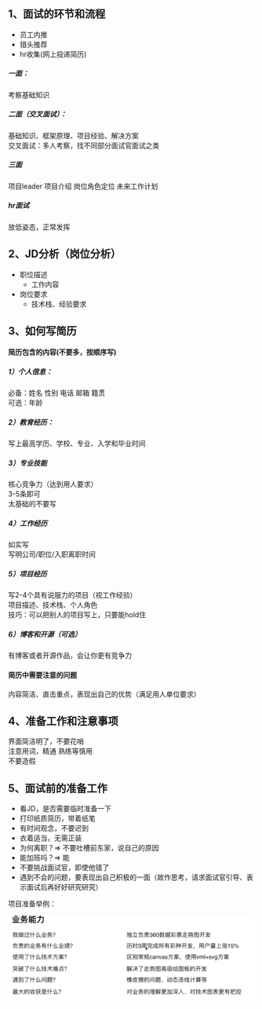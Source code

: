 ## 1、面试的环节和流程
- 员工内推  
- 猎头推荐  
- hr收集(网上投递简历)  

##### 一面：
考察基础知识

##### 二面（交叉面试）：
基础知识、框架原理、项目经验、解决方案   
交叉面试：多人考察，找不同部分面试官面试之类  
##### 三面
项目leader 项目介绍 岗位角色定位 未来工作计划

##### hr面试   
放低姿态，正常发挥

## 2、JD分析（岗位分析）
- 职位描述  
  - 工作内容  
- 岗位要求  
  - 技术栈、经验要求

## 3、如何写简历
#### 简历包含的内容(不要多，按顺序写)  
##### 1）个人信息：  
必备：姓名 性别 电话 邮箱 籍贯  
可选：年龄

##### 2）教育经历：
写上最高学历、学校、专业、入学和毕业时间

##### 3）专业技能
核心竞争力（达到用人要求）  
3-5条即可  
太基础的不要写  

##### 4）工作经历
如实写  
写明公司/职位/入职离职时间  

##### 5）项目经历
写2-4个具有说服力的项目（视工作经验）  
项目描述、技术栈、个人角色  
技巧：可以把别人的项目写上，只要能hold住  

##### 6）博客和开源（可选）
有博客或者开源作品，会让你更有竞争力  

#### 简历中需要注意的问题

内容简洁、直击重点，表现出自己的优势（满足用人单位要求）

## 4、准备工作和注意事项 
界面简洁明了，不要花哨  
注意用词，精通 熟练等慎用  
不要造假  

## 5、面试前的准备工作
- 看JD，是否需要临时准备一下  
- 打印纸质简历，带着纸笔  
- 有时间观念，不要迟到  
- 衣着适当，无需正装  
- 为何离职？=> 不要吐槽前东家，说自己的原因  
- 能加班吗？=> 能  
- 不要挑战面试官，即使他错了  
- 遇到不会的问题，要表现出自己积极的一面（故作思考，请求面试官引导、表示面试后再好好研究研究）  

项目准备举例：

![](./imgs/project/准备.png)
